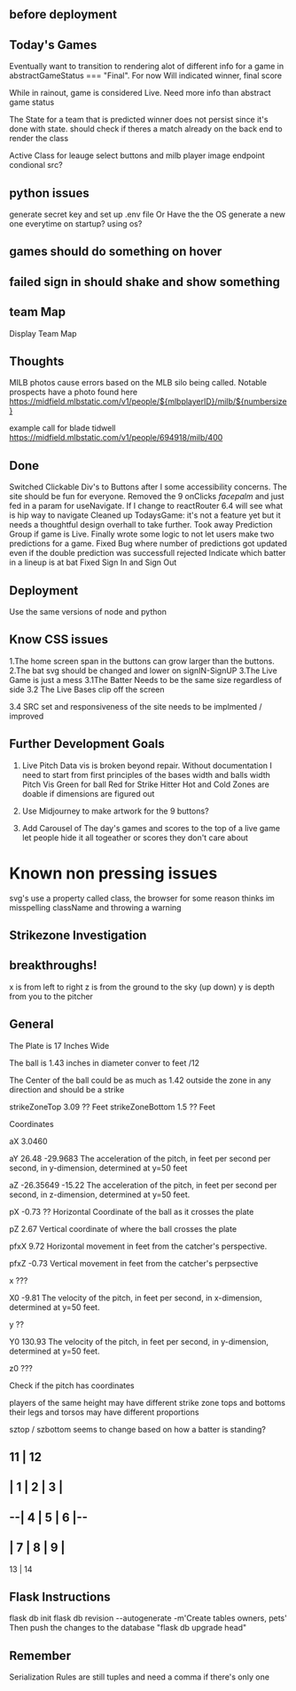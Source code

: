 ## before deployment 





## Today's Games

Eventually want to transition to rendering alot of different info for a game in 
abstractGameStatus === "Final". For now Will indicated winner, final score


While in rainout, game is considered Live. Need more info than abstract game status

The State for a team that is predicted winner does not persist since it's done with state.
should check if theres a match already on the back end to render the class

Active Class for leauge select buttons and milb player image endpoint condional src?




## python issues
generate secret key and set up .env file
Or Have the the OS generate a new one everytime on startup? using os?


## games should do something on hover

## failed sign in should shake and show something


## team Map
Display Team Map


## Thoughts


MILB photos cause errors based on the MLB silo being called.
  Notable prospects have a photo found here
  https://midfield.mlbstatic.com/v1/people/${mlbplayerID}/milb/${numbersize}

example call for blade tidwell
    https://midfield.mlbstatic.com/v1/people/694918/milb/400




## Done
Switched Clickable Div's to Buttons after I some accessibility concerns. The site should be fun for everyone.
Removed the 9 onClicks *facepalm* and just fed in a param for useNavigate. If I change to reactRouter 6.4 will see what is hip way to navigate
Cleaned up TodaysGame: it's not a feature yet but it needs a thoughtful design overhall to take further. 
Took away Prediction Group if game is Live.
Finally wrote some logic to not let users make two predictions for a game.
Fixed Bug where number of predictions got updated even if the double prediction was successfull rejected
Indicate which batter in a lineup is at bat
Fixed Sign In and Sign Out






## Deployment
Use the same versions of node and python



## Know CSS issues

1.The home screen span in the buttons can grow larger than the buttons.
2.The bat svg should be changed and lower on signIN-SignUP
3.The Live Game is just a mess
3.1The Batter Needs to be the same size regardless of side
3.2 The Live Bases clip off the screen

3.4 SRC set and responsiveness of the site needs to be implmented / improved




## Further Development Goals

1. Live Pitch Data vis is broken beyond repair.
Without documentation I need to start from first principles of the bases width and balls width
Pitch Vis Green for ball Red for Strike
Hitter Hot and Cold Zones are doable if dimensions are figured out

2. Use Midjourney to make artwork for the 9 buttons?

3. Add Carousel of The day's games and scores to the top of a live game
  let people hide it all togeather or scores they don't care about






# Known non pressing issues
  svg's use a property called class, the browser for some reason thinks im misspelling className and throwing a warning
  



## Strikezone Investigation

## breakthroughs!
x is from left to right
z is from the ground to the sky (up down)
y is depth from you to the pitcher

## General 

The Plate is 17 Inches Wide

The ball is 1.43 inches in diameter conver to feet /12

The Center of the ball could be as much as 1.42 outside the zone in any direction and should be a strike

strikeZoneTop 3.09 ?? Feet
strikeZoneBottom 1.5 ?? Feet

Coordinates

aX 3.0460

aY 26.48 -29.9683
  The acceleration of the pitch, in feet per second per second, in y-dimension, determined at y=50 feet

aZ -26.35649 -15.22
 The acceleration of the pitch, in feet per second per second, in z-dimension, determined at y=50 feet.


pX -0.73
?? Horizontal Coordinate of the ball as it crosses the plate


pZ 2.67
Vertical coordinate of where the ball crosses the plate



pfxX 9.72 
    Horizontal movement in feet from the catcher's perspective.

pfxZ -0.73
  Vertical movement in feet from the catcher's perpsective

x ???

X0 -9.81
 The velocity of the pitch, in feet per second, in x-dimension, determined at y=50 feet.

y ??


Y0 130.93
 The velocity of the pitch, in feet per second, in y-dimension, determined at y=50 feet.

z0 ???


Check if the pitch has coordinates

players of the same height may have different strike zone tops and bottoms
their legs and torsos may have different proportions

sztop / szbottom seems to change based on how a batter is standing?



11      |      12
  -------------
  | 1 | 2 | 3 |
  -------------
--| 4 | 5 | 6 |--
  -------------
  | 7 | 8 | 9 |
  -------------
13      |      14










## Flask Instructions 

flask db init
 flask db revision --autogenerate -m'Create tables owners, pets'
Then push the changes to the database
 "flask db upgrade head"



## Remember
Serialization Rules are still tuples and need a comma if there's only one


